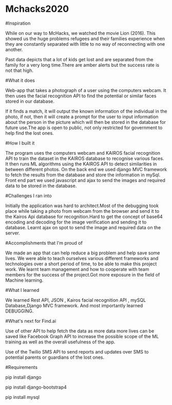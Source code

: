 # Mchacks2020
#Inspiration


While on our way to McHacks, we watched the movie Lion (2016). This showed us the huge problems refugees and their families experience when they are constantly separated with little to no way of reconnecting with one another.

Past data depicts that a lot of kids get lost and are separated from the family for a very long time.There are amber alerts but the success rate is not that high.

#What it does


Web-app that takes a photograph of a user using the computers webcam. It then uses the facial recognition API to find the potential or similar faces stored in our database.

If it finds a match, it will output the known information of the individual in the photo, if not, then it will create a prompt for the user to input information about the person in the picture which will then be stored in the database for future use.The app is open to public, not only restricted for government to help find the lost ones.

#How I built it

The program uses the computers webcam and KAIROS facial recognition API to train the dataset in the KAIROS database to recognise various faces. It then runs ML algorithms using the KAIROS API to detect similarities in between different photos. On the back end we used django MVC framework to fetch the results from the database and store the information in mySql. Front end part we used javascript and ajax to send the images and required data to be stored in the database.

#Challenges I ran into

Initially the application was hard to architect.Most of the debugging took place while taking a photo from webcam from the browser and send it to the Kairos Api database for recognition.Hard to get the concept of base64 encoding and decoding for the image verification and sending it to database. Learnt ajax on spot to send the image and required data on the server.

#Accomplishments that I'm proud of

We made an app that can help reduce a big problem and help save some lives. We were able to teach ourselves various different frameworks and technologies over a short period of time, to be able to make this project work. We learnt team management and how to cooperate with team members for the success of the project.Got more exposure in the field of Machine learning.

#What I learned

We learned Rest API, JSON , Kairos facial recognition API , mySQL Database,Django MVC framework. And most importantly learned DEBUGGING.

#What's next for Find.ai

Use of other API to help fetch the data as more data more lives can be saved like Facebook Graph API to increase the possible scope of the ML training as well as the overall usefulness of the app.

Use of the Twilio SMS API to send reports and updates over SMS to potential parents or guardians of the lost ones.

#Requirements

pip install django

pip install django-bootstrap4

pip install mysql

